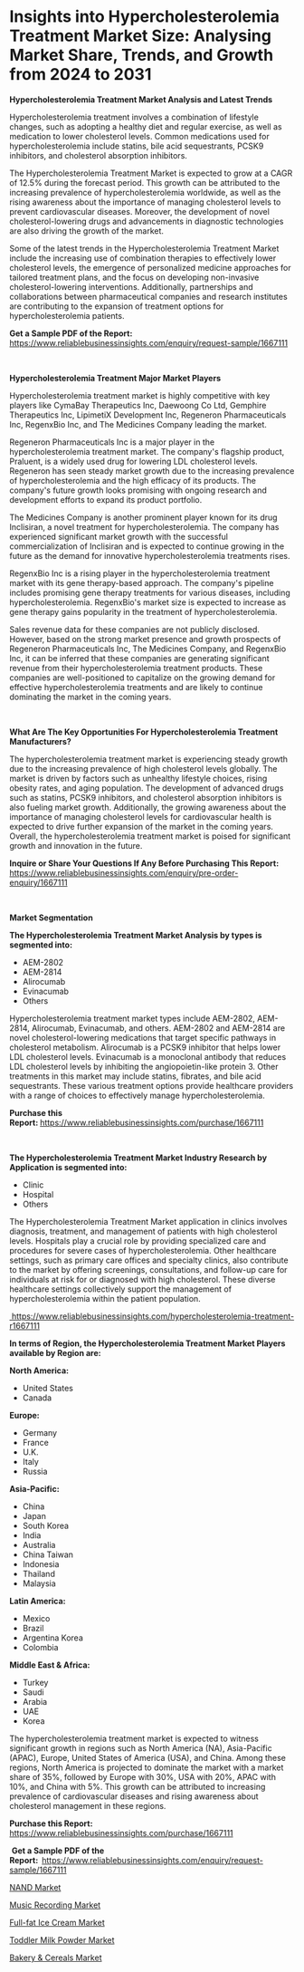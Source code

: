 <p><h1>Insights into Hypercholesterolemia Treatment Market Size: Analysing Market Share, Trends, and Growth from 2024 to 2031</h1></p><p><strong>Hypercholesterolemia Treatment Market Analysis and Latest Trends</strong></p>
<p><p>Hypercholesterolemia treatment involves a combination of lifestyle changes, such as adopting a healthy diet and regular exercise, as well as medication to lower cholesterol levels. Common medications used for hypercholesterolemia include statins, bile acid sequestrants, PCSK9 inhibitors, and cholesterol absorption inhibitors.</p><p>The Hypercholesterolemia Treatment Market is expected to grow at a CAGR of 12.5% during the forecast period. This growth can be attributed to the increasing prevalence of hypercholesterolemia worldwide, as well as the rising awareness about the importance of managing cholesterol levels to prevent cardiovascular diseases. Moreover, the development of novel cholesterol-lowering drugs and advancements in diagnostic technologies are also driving the growth of the market.</p><p>Some of the latest trends in the Hypercholesterolemia Treatment Market include the increasing use of combination therapies to effectively lower cholesterol levels, the emergence of personalized medicine approaches for tailored treatment plans, and the focus on developing non-invasive cholesterol-lowering interventions. Additionally, partnerships and collaborations between pharmaceutical companies and research institutes are contributing to the expansion of treatment options for hypercholesterolemia patients.</p></p>
<p><strong>Get a Sample PDF of the Report:&nbsp;</strong> <a href="https://www.reliablebusinessinsights.com/enquiry/request-sample/1667111">https://www.reliablebusinessinsights.com/enquiry/request-sample/1667111</a></p>
<p>&nbsp;</p>
<p><strong>Hypercholesterolemia Treatment Major Market Players</strong></p>
<p><p>Hypercholesterolemia treatment market is highly competitive with key players like CymaBay Therapeutics Inc, Daewoong Co Ltd, Gemphire Therapeutics Inc, LipimetiX Development Inc, Regeneron Pharmaceuticals Inc, RegenxBio Inc, and The Medicines Company leading the market.</p><p>Regeneron Pharmaceuticals Inc is a major player in the hypercholesterolemia treatment market. The company's flagship product, Praluent, is a widely used drug for lowering LDL cholesterol levels. Regeneron has seen steady market growth due to the increasing prevalence of hypercholesterolemia and the high efficacy of its products. The company's future growth looks promising with ongoing research and development efforts to expand its product portfolio.</p><p>The Medicines Company is another prominent player known for its drug Inclisiran, a novel treatment for hypercholesterolemia. The company has experienced significant market growth with the successful commercialization of Inclisiran and is expected to continue growing in the future as the demand for innovative hypercholesterolemia treatments rises.</p><p>RegenxBio Inc is a rising player in the hypercholesterolemia treatment market with its gene therapy-based approach. The company's pipeline includes promising gene therapy treatments for various diseases, including hypercholesterolemia. RegenxBio's market size is expected to increase as gene therapy gains popularity in the treatment of hypercholesterolemia.</p><p>Sales revenue data for these companies are not publicly disclosed. However, based on the strong market presence and growth prospects of Regeneron Pharmaceuticals Inc, The Medicines Company, and RegenxBio Inc, it can be inferred that these companies are generating significant revenue from their hypercholesterolemia treatment products. These companies are well-positioned to capitalize on the growing demand for effective hypercholesterolemia treatments and are likely to continue dominating the market in the coming years.</p></p>
<p>&nbsp;</p>
<p><strong>What Are The Key Opportunities For Hypercholesterolemia Treatment Manufacturers?</strong></p>
<p><p>The hypercholesterolemia treatment market is experiencing steady growth due to the increasing prevalence of high cholesterol levels globally. The market is driven by factors such as unhealthy lifestyle choices, rising obesity rates, and aging population. The development of advanced drugs such as statins, PCSK9 inhibitors, and cholesterol absorption inhibitors is also fueling market growth. Additionally, the growing awareness about the importance of managing cholesterol levels for cardiovascular health is expected to drive further expansion of the market in the coming years. Overall, the hypercholesterolemia treatment market is poised for significant growth and innovation in the future.</p></p>
<p><strong>Inquire or Share Your Questions If Any Before Purchasing This Report:</strong> <a href="https://www.reliablebusinessinsights.com/enquiry/pre-order-enquiry/1667111">https://www.reliablebusinessinsights.com/enquiry/pre-order-enquiry/1667111</a></p>
<p>&nbsp;</p>
<p><strong>Market Segmentation</strong></p>
<p><strong>The Hypercholesterolemia Treatment Market Analysis by types is segmented into:</strong></p>
<p><ul><li>AEM-2802</li><li>AEM-2814</li><li>Alirocumab</li><li>Evinacumab</li><li>Others</li></ul></p>
<p><p>Hypercholesterolemia treatment market types include AEM-2802, AEM-2814, Alirocumab, Evinacumab, and others. AEM-2802 and AEM-2814 are novel cholesterol-lowering medications that target specific pathways in cholesterol metabolism. Alirocumab is a PCSK9 inhibitor that helps lower LDL cholesterol levels. Evinacumab is a monoclonal antibody that reduces LDL cholesterol levels by inhibiting the angiopoietin-like protein 3. Other treatments in this market may include statins, fibrates, and bile acid sequestrants. These various treatment options provide healthcare providers with a range of choices to effectively manage hypercholesterolemia.</p></p>
<p><strong>Purchase this Report:&nbsp;</strong><a href="https://www.reliablebusinessinsights.com/purchase/1667111">https://www.reliablebusinessinsights.com/purchase/1667111</a></p>
<p>&nbsp;</p>
<p><strong>The Hypercholesterolemia Treatment Market Industry Research by Application is segmented into:</strong></p>
<p><ul><li>Clinic</li><li>Hospital</li><li>Others</li></ul></p>
<p><p>The Hypercholesterolemia Treatment Market application in clinics involves diagnosis, treatment, and management of patients with high cholesterol levels. Hospitals play a crucial role by providing specialized care and procedures for severe cases of hypercholesterolemia. Other healthcare settings, such as primary care offices and specialty clinics, also contribute to the market by offering screenings, consultations, and follow-up care for individuals at risk for or diagnosed with high cholesterol. These diverse healthcare settings collectively support the management of hypercholesterolemia within the patient population.</p></p>
<p><a href="https://www.reliablebusinessinsights.com/hypercholesterolemia-treatment-r1667111">&nbsp;https://www.reliablebusinessinsights.com/hypercholesterolemia-treatment-r1667111</a></p>
<p><strong>In terms of Region, the Hypercholesterolemia Treatment Market Players available by Region are:</strong></p>
<p>
    <p> <strong> North America: </strong>
        <ul>
            <li>United States</li>
            <li>Canada</li>
        </ul>
        </p> 
    <p> <strong> Europe: </strong>
        <ul>
            <li>Germany</li>
            <li>France</li>
            <li>U.K.</li>
            <li>Italy</li>
            <li>Russia</li>
        </ul>
        </p> 
    <p> <strong> Asia-Pacific: </strong>
        <ul>
            <li>China</li>
            <li>Japan</li>
            <li>South Korea</li>
            <li>India</li>
            <li>Australia</li>
            <li>China Taiwan</li>
            <li>Indonesia</li>
            <li>Thailand</li>
            <li>Malaysia</li>
        </ul>
        </p> 
    <p> <strong> Latin America: </strong>
        <ul>
            <li>Mexico</li>
            <li>Brazil</li>
            <li>Argentina Korea</li>
            <li>Colombia</li>
        </ul>
        </p> 
    <p> <strong> Middle East & Africa: </strong>
        <ul>
            <li>Turkey</li>
            <li>Saudi</li>
            <li>Arabia</li>
            <li>UAE</li>
            <li>Korea</li>
        </ul>
    </p>
    </p>
<p><p>The hypercholesterolemia treatment market is expected to witness significant growth in regions such as North America (NA), Asia-Pacific (APAC), Europe, United States of America (USA), and China. Among these regions, North America is projected to dominate the market with a market share of 35%, followed by Europe with 30%, USA with 20%, APAC with 10%, and China with 5%. This growth can be attributed to increasing prevalence of cardiovascular diseases and rising awareness about cholesterol management in these regions.</p></p>
<p><strong>Purchase this Report: </strong><a href="https://www.reliablebusinessinsights.com/purchase/1667111">https://www.reliablebusinessinsights.com/purchase/1667111</a></p>
<p>&nbsp;<strong>Get a Sample PDF of the Report:&nbsp;&nbsp;</strong><a href="https://www.reliablebusinessinsights.com/enquiry/request-sample/1667111">https://www.reliablebusinessinsights.com/enquiry/request-sample/1667111</a></p>
<p><strong></strong></p>
<p><p><a href="https://github.com/waylose1223/Market-Research-Report-List-2/blob/main/nand-market.md">NAND Market</a></p><p><a href="https://github.com/sardarp081/Market-Research-Report-List-2/blob/main/music-recording-market.md">Music Recording Market</a></p><p><a href="https://medium.com/@henrykihn1922/full-fat-ice-cream-market-outlook-and-forecast-from-2024-to-2031-6dc57757a3af">Full-fat Ice Cream Market</a></p><p><a href="https://medium.com/@daveblock38/toddler-milk-powder-market-size-growth-trends-statistics-forecasts-2024-2031-f9060986f7ee">Toddler Milk Powder Market</a></p><p><a href="https://medium.com/@dhjdj3783/bakery-cereals-market-a-global-and-regional-analysis-focus-on-region-country-level-analysis-894293fdcfe6">Bakery & Cereals Market</a></p></p>